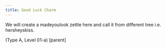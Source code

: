 ```yaml
---
title: Good Luck Charm
---
```


We will create a madeyoulook zettle here and call it from different tree i.e.  hersheyskiss.

(Type A, Level 01-a) [parent]
